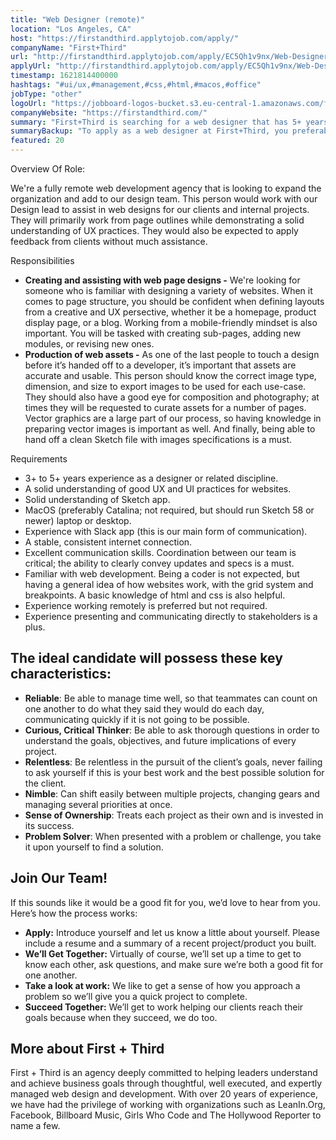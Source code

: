 ```yaml
---
title: "Web Designer (remote)"
location: "Los Angeles, CA"
host: "https://firstandthird.applytojob.com/apply/"
companyName: "First+Third"
url: "http://firstandthird.applytojob.com/apply/EC5Qh1v9nx/Web-Designer-remote"
applyUrl: "http://firstandthird.applytojob.com/apply/EC5Qh1v9nx/Web-Designer-remote"
timestamp: 1621814400000
hashtags: "#ui/ux,#management,#css,#html,#macos,#office"
jobType: "other"
logoUrl: "https://jobboard-logos-bucket.s3.eu-central-1.amazonaws.com/first-third"
companyWebsite: "https://firstandthird.com/"
summary: "First+Third is searching for a web designer that has 5+ years experience as a designer or related discipline."
summaryBackup: "To apply as a web designer at First+Third, you preferably need to have some knowledge of: #ui/ux, #management, #css."
featured: 20
---
```


Overview Of Role: 

We're a fully remote web development agency that is looking to expand the organization and add to our design team. This person would work with our Design lead to assist in web designs for our clients and internal projects. They will primarily work from page outlines while demonstrating a solid understanding of UX practices. They would also be expected to apply feedback from clients without much assistance.

Responsibilities

*   **Creating and assisting with web page designs -** We're looking for someone who is familiar with designing a variety of websites. When it comes to page structure, you should be confident when defining layouts from a creative and UX persective, whether it be a homepage, product display page, or a blog. Working from a mobile-friendly mindset is also important. You will be tasked with creating sub-pages, adding new modules, or revising new ones.
*   **Production of web assets -** As one of the last people to touch a design before it’s handed off to a developer, it’s important that assets are accurate and usable. This person should know the correct image type, dimension, and size to export images to be used for each use-case. They should also have a good eye for composition and photography; at times they will be requested to curate assets for a number of pages. Vector graphics are a large part of our process, so having knowledge in preparing vector images is important as well. And finally, being able to hand off a clean Sketch file with images specifications is a must.

Requirements

*   3+ to 5+ years experience as a designer or related discipline.
*   A solid understanding of good UX and UI practices for websites. 
*   Solid understanding of Sketch app.
*   MacOS (preferably Catalina; not required, but should run Sketch 58 or newer) laptop or desktop.
*   Experience with Slack app (this is our main form of communication).
*   A stable, consistent internet connection.
*   Excellent communication skills. Coordination between our team is critical; the ability to clearly convey updates and specs is a must. 
*   Familiar with web development. Being a coder is not expected, but having a general idea of how websites work, with the grid system and breakpoints. A basic knowledge of html and css is also helpful.
*   Experience working remotely is preferred but not required.
*   Experience presenting and communicating directly to stakeholders is a plus.

## The ideal candidate will possess these key characteristics:

*   **Reliable**: Be able to manage time well, so that teammates can count on one another to do what they said they would do each day, communicating quickly if it is not going to be possible. 
*   **Curious, Critical Thinker**: Be able to ask thorough questions in order to understand the goals, objectives, and future implications of every project.
*   **Relentless**: Be relentless in the pursuit of the client’s goals, never failing to ask yourself if this is your best work and the best possible solution for the client.
*   **Nimble**: Can shift easily between multiple projects, changing gears and managing several priorities at once. 
*   **Sense of Ownership**: Treats each project as their own and is invested in its success.
*   **Problem Solver**: When presented with a problem or challenge, you take it upon yourself to find a solution.

## Join Our Team!

If this sounds like it would be a good fit for you, we’d love to hear from you. Here’s how the process works: 

*   **Apply:** Introduce yourself and let us know a little about yourself. Please include a resume and a summary of a recent project/product you built. 
*   **We’ll Get Together:** Virtually of course, we’ll set up a time to get to know each other, ask questions, and make sure we’re both a good fit for one another. 
*   **Take a look at work:** We like to get a sense of how you approach a problem so we’ll give you a quick project to complete.
*   **Succeed Together:** We’ll get to work helping our clients reach their goals because when they succeed, we do too. 

## More about First + Third

First + Third is an agency deeply committed to helping leaders understand and achieve business goals through thoughtful, well executed, and expertly managed web design and development. With over 20 years of experience, we have had the privilege of working with organizations such as LeanIn.Org, Facebook, Billboard Music, Girls Who Code and The Hollywood Reporter to name a few.
